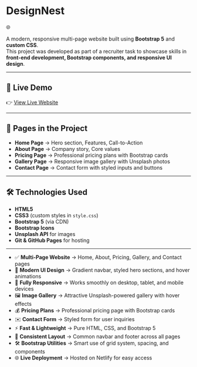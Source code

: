 # DesignNest
 🌐

A modern, responsive multi-page website built using **Bootstrap 5** and **custom CSS**.  
This project was developed as part of a recruiter task to showcase skills in **front-end development, Bootstrap components, and responsive UI design**.  

---

## 🚀 Live Demo
👉 [View Live Website](https://desingnest.netlify.app/)  

---

## 📂 Pages in the Project
- **Home Page** → Hero section, Features, Call-to-Action  
- **About Page** → Company story, Core values  
- **Pricing Page** → Professional pricing plans with Bootstrap cards  
- **Gallery Page** → Responsive image gallery with Unsplash photos  
- **Contact Page** → Contact form with styled inputs and buttons  

---

## 🛠️ Technologies Used
- **HTML5**  
- **CSS3** (custom styles in `style.css`)  
- **Bootstrap 5** (via CDN)  
- **Bootstrap Icons**  
- **Unsplash API** for images  
- **Git & GitHub Pages** for hosting  

---


- ✅ **Multi-Page Website** → Home, About, Pricing, Gallery, and Contact pages  
- 🎨 **Modern UI Design** → Gradient navbar, styled hero sections, and hover animations  
- 📱 **Fully Responsive** → Works smoothly on desktop, tablet, and mobile devices  
- 🖼 **Image Gallery** → Attractive Unsplash-powered gallery with hover effects  
- 💰 **Pricing Plans** → Professional pricing page with Bootstrap cards  
- ✉️ **Contact Form** → Styled form for user inquiries  
- ⚡ **Fast & Lightweight** → Pure HTML, CSS, and Bootstrap 5  
- 🔗 **Consistent Layout** → Common navbar and footer across all pages  
- 🛠️ **Bootstrap Utilities** → Smart use of grid system, spacing, and components  
- 🌐 **Live Deployment** → Hosted on Netlify for easy access 

